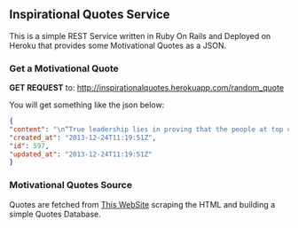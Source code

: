 ## Inspirational Quotes Service

This is a simple REST Service written in Ruby On Rails and Deployed on Heroku that provides some Motivational Quotes as a JSON.

### Get a Motivational Quote

<b>GET REQUEST</b> to: http://inspirationalquotes.herokuapp.com/random_quote

You will get something like the json below:

```json
{ 
"content": "\n“True leadership lies in proving that the people at top can lead-by-example to motivate and inspire their team relentlessly.”\n",
"created_at": "2013-12-24T11:19:51Z",
"id": 597,
"updated_at": "2013-12-24T11:19:51Z"
}
```

### Motivational Quotes Source
Quotes are fetched from [This WebSite](http://www.quotesdaddy.com/find/quote/Motivation/) scraping the HTML and building a simple Quotes Database.